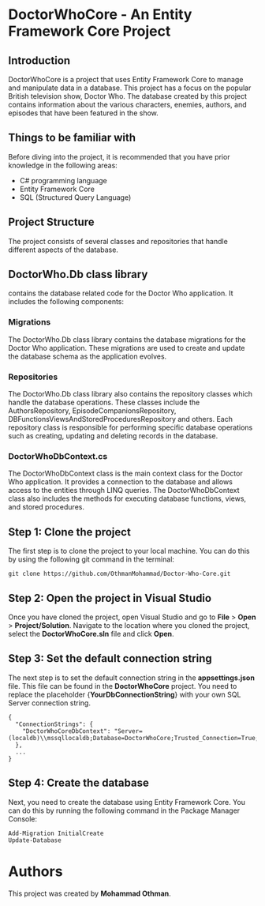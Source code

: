 # DoctorWhoCore - An Entity Framework Core Project

## Introduction


DoctorWhoCore is a project that uses Entity Framework Core to manage and manipulate data in a database. This project has a focus on the popular British television show, Doctor Who. The database created by this project contains information about the various characters, enemies, authors, and episodes that have been featured in the show.

## Things to be familiar with

Before diving into the project, it is recommended that you have prior knowledge in the following areas:

- C# programming language
- Entity Framework Core
- SQL (Structured Query Language)

## Project Structure
The project consists of several classes and repositories that handle different aspects of the database.

## DoctorWho.Db class library
contains the database related code for the Doctor Who application. It includes the following components:

### Migrations
The DoctorWho.Db class library contains the database migrations for the Doctor Who application. These migrations are used to create and update the database schema as the application evolves.

### Repositories
The DoctorWho.Db class library also contains the repository classes which handle the database operations. These classes include the AuthorsRepository, EpisodeCompanionsRepository, DBFunctionsViewsAndStoredProceduresRepository and others. Each repository class is responsible for performing specific database operations such as creating, updating and deleting records in the database.

### DoctorWhoDbContext.cs
The DoctorWhoDbContext class is the main context class for the Doctor Who application. It provides a connection to the database and allows access to the entities through LINQ queries. The DoctorWhoDbContext class also includes the methods for executing database functions, views, and stored procedures.

## Step 1: Clone the project
The first step is to clone the project to your local machine. You can do this by using the following git command in the terminal:
```
git clone https://github.com/OthmanMohammad/Doctor-Who-Core.git
```

## Step 2: Open the project in Visual Studio
Once you have cloned the project, open Visual Studio and go to **File** > **Open** > **Project/Solution**. Navigate to the location where you cloned the project, select the **DoctorWhoCore.sln** file and click **Open**.

## Step 3: Set the default connection string
The next step is to set the default connection string in the **appsettings.json** file. This file can be found in the **DoctorWhoCore** project. You need to replace the placeholder {**YourDbConnectionString**} with your own SQL Server connection string.

```
{
  "ConnectionStrings": {
    "DoctorWhoCoreDbContext": "Server=(localdb)\\mssqllocaldb;Database=DoctorWhoCore;Trusted_Connection=True;MultipleActiveResultSets=true"
  },
  ...
}
```

## Step 4: Create the database
Next, you need to create the database using Entity Framework Core. You can do this by running the following command in the Package Manager Console:

```
Add-Migration InitialCreate
Update-Database
```

# Authors
This project was created by **Mohammad Othman**.
